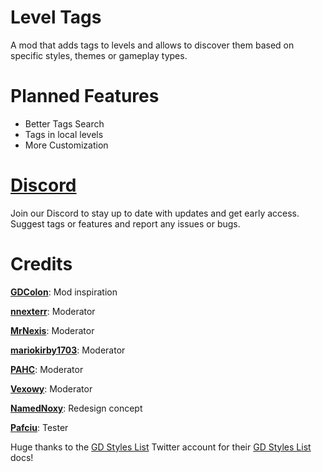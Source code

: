 # Level Tags

A mod that adds tags to levels and allows to discover them based on specific styles, themes or gameplay types.

# Planned Features
- Better Tags Search
- Tags in local levels
- More Customization

# [Discord](https://discord.gg/6GXYHf9WTB)
Join our Discord to stay up to date with updates and get early access.
Suggest tags or features and report any issues or bugs.

# Credits

**[GDColon](user:106255)**: Mod inspiration

**[nnexterr](user:1249399)**: Moderator

**[MrNexis](user:99199)**: Moderator

**[mariokirby1703](user:4685259)**: Moderator

**[PAHC](user:5629061)**: Moderator

**[Vexowy](user:8672482)**: Moderator

**[NamedNoxy](user:24363304)**: Redesign concept

**[Pafciu](user:9282706)**:  Tester

Huge thanks to the [GD Styles List](https://x.com/stylesofgd) Twitter account for their [GD Styles List](https://docs.google.com/document/d/1Sm3kS57mAgphROiUt_khKi0pyM-UHraI9-rEXZTXtI0) docs!